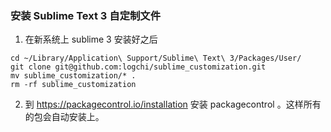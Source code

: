### 安装 Sublime Text 3 自定制文件

1. 在新系统上 sublime 3 安装好之后

```console
cd ~/Library/Application\ Support/Sublime\ Text\ 3/Packages/User/
git clone git@github.com:logchi/sublime_customization.git
mv sublime_customization/* .
rm -rf sublime_customization
```

2. 到 https://packagecontrol.io/installation 安装 packagecontrol 。这样所有的包会自动安装上。
